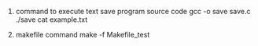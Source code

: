 1. command to execute text save program source code
   gcc -o save save.c
   ./save
   cat example.txt

2. makefile command
   make -f Makefile_test

